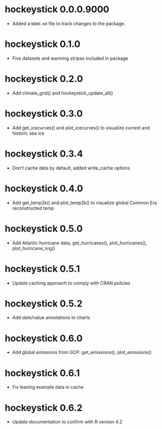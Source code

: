 # hockeystick 0.0.0.9000

* Added a `NEWS.md` file to track changes to the package.

# hockeystick 0.1.0

* Five datasets and warming stripes included in package

# hockeystick 0.2.0

* Add climate_grid() and hockeystick_update_all()

# hockeystick 0.3.0

* Add get_icecurves() and plot_icecurves() to visualize current and historic sea ice

# hockeystick 0.3.4

* Don't cache data by default, added write_cache options

# hockeystick 0.4.0

* Add get_temp2k() and plot_temp2k() to visualize global Common Era reconstructed temp

# hockeystick 0.5.0

* Add Atlantic hurricane data, get_hurricanes(), plot_hurricanes(), plot_hurricane_nrg()

# hockeystick 0.5.1

* Update caching approach to comply with CRAN policies

# hockeystick 0.5.2

* Add date/value annotations to charts

# hockeystick 0.6.0

* Add global emissions from GCP: get_emissions(), plot_emissions()

# hockeystick 0.6.1

* Fix leaving example data in cache

# hockeystick 0.6.2

* Update documentation to confirm with R version 4.2
